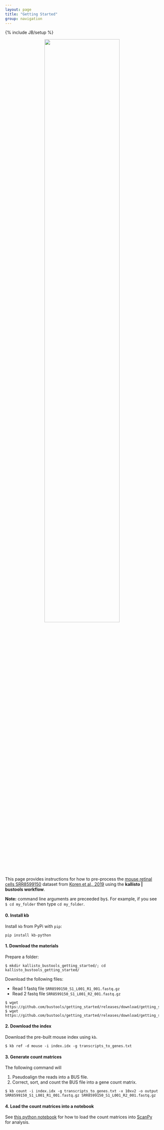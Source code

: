 ```yaml
---
layout: page
title: "Getting Started"
group: navigation
---
```


{% include JB/setup %}

<p align="center">
  <a href="secret.html">
    <img src="assets/secret_tsne.jpg" width="70%">
  </a>
</p>

This page provides instructions for how to pre-process the [mouse retinal cells SRR8599150](https://www.ncbi.nlm.nih.gov/sra/?term=SRR8599150) dataset from [Koren et al., 2019](https://doi.org/10.1016/j.immuni.2019.02.007) using the __kallisto &#124; bustools workflow__.

__Note:__ command line arguments are preceeded by`$`. For example, if you see `$ cd my_folder` then type `cd my_folder`.


#### 0. Install kb
Install `kb` from PyPi with `pip`:
```
pip install kb-python
```

#### 1. Download the materials
Prepare a folder:
```
$ mkdir kallisto_bustools_getting_started/; cd kallisto_bustools_getting_started/
```
Download the following files:
- Read 1 fastq file `SRR8599150_S1_L001_R1_001.fastq.gz`
- Read 2 fastq file `SRR8599150_S1_L001_R2_001.fastq.gz`

```
$ wget https://github.com/bustools/getting_started/releases/download/getting_started/SRR8599150_S1_L001_R1_001.fastq.gz
$ wget https://github.com/bustools/getting_started/releases/download/getting_started/SRR8599150_S1_L001_R2_001.fastq.gz
```

#### 2. Download the index
Download the pre-built mouse index using `kb`.
```
$ kb ref -d mouse -i index.idx -g transcripts_to_genes.txt
```

#### 3. Generate count matrices
The following command will
1. Pseudoalign the reads into a BUS file.
2. Correct, sort, and count the BUS file into a gene count matrix.

```
$ kb count -i index.idx -g transcripts_to_genes.txt -x 10xv2 -o output SRR8599150_S1_L001_R1_001.fastq.gz SRR8599150_S1_L001_R2_001.fastq.gz
```

#### 4. Load the count matrices into a notebook
See [this python notebook](https://github.com/BUStools/getting_started/blob/master/getting_started.ipynb) for how to load the count matrices into [ScanPy](https://scanpy.readthedocs.io/en/latest/index.html) for analysis.

<!-- #### Tutorials
- [Count matrices with `kb`](kb_count_matrix_tutorial.html)
- [Velocity matrices with `kb`](kb_velocity_matrix_tutorial.html) -->

